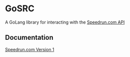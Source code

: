 # GoSRC
A GoLang library for interacting with the [Speedrun.com API](https://speedrun.com)

## Documentation
[Speedrun.com Version 1](v1/README.md)